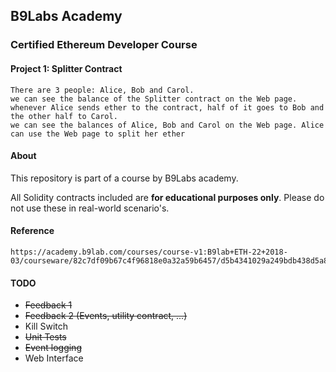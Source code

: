 ## B9Labs Academy

### Certified Ethereum Developer Course

#### Project 1: Splitter Contract

    There are 3 people: Alice, Bob and Carol.
    we can see the balance of the Splitter contract on the Web page.
    whenever Alice sends ether to the contract, half of it goes to Bob and the other half to Carol.
    we can see the balances of Alice, Bob and Carol on the Web page. Alice can use the Web page to split her ether

#### About
This repository is part of a course by B9Labs academy.

All Solidity contracts included are **for educational purposes only**. Please do not use these in real-world scenario's.

#### Reference

    https://academy.b9lab.com/courses/course-v1:B9lab+ETH-22+2018-03/courseware/82c7df09b67c4f96818e0a32a59b6457/d5b4341029a249bdb438d5a87a9c5a94

#### TODO
- ~~Feedback 1~~
- ~~Feedback 2 (Events, utility contract, ...)~~
- Kill Switch
- ~~Unit Tests~~
- ~~Event logging~~
- Web Interface
